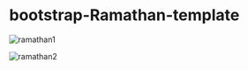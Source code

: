 # bootstrap-Ramathan-template

![ramathan1](https://user-images.githubusercontent.com/42159453/147420152-6a6b3e02-a3cb-4d76-b135-ffe4866f8843.PNG)

![ramathan2](https://user-images.githubusercontent.com/42159453/147420154-10c84363-4ce3-4b6c-ba89-801a76eb25db.PNG)

